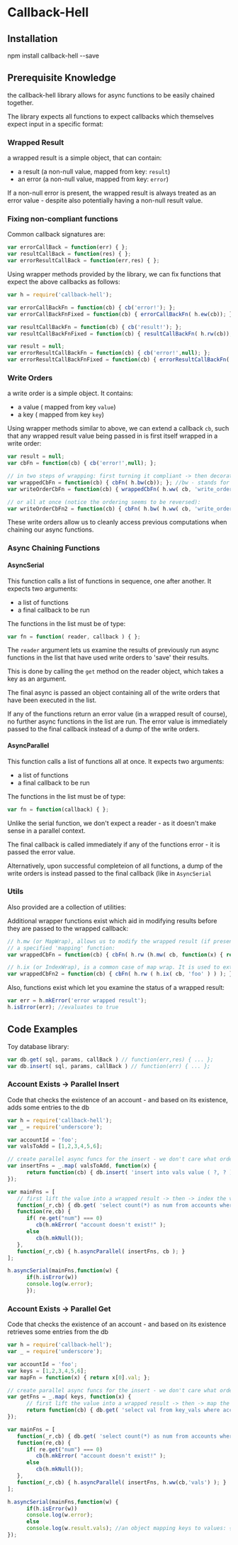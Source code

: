 # Callback-Hell

## Installation

npm install callback-hell --save

## Prerequisite Knowledge 

the callback-hell library allows for async functions to be easily chained together.

The library expects all functions to expect callbacks which themselves expect input in a specific format:

### Wrapped Result

a wrapped result is a simple object, that can contain:

   * a result (a non-null value, mapped from key: `result`)
   * an error (a non-null value, mapped from key: `error`)

If a non-null error is present, the wrapped result is always treated as an error value - despite also potentially having a non-null result value.

### Fixing non-compliant functions

   Common callback signatures are:

```javascript
var errorCallBack = function(err) { };
var resultCallBack = function(res) { };
var errorResultCallBack = function(err,res) { };
```

Using wrapper methods provided by the library, we can fix functions that expect the above callbacks as follows:

```javascript
var h = require('callback-hell');

var errorCallBackFn = function(cb) { cb('error!'); };
var errorCallBackFnFixed = function(cb) { errorCallBackFn( h.ew(cb)); }; //ew - stands for ErrorWrap

var resultCallBackFn = function(cb) { cb('result!'); };
var resultCallBackFnFixed = function(cb) { resultCallBackFn( h.rw(cb)); }; //rw - stands for ResultWrap

var result = null;
var errorResultCallBackFn = function(cb) { cb('error!',null); };
var errorResultCallBackFnFixed = function(cb) { errorResultCallBackFn( h.bw(cb)); }; //bw - stands for Both (Error and Result) Wrap
```

### Write Orders

a write order is a simple object. It contains:

   * a value ( mapped from key `value`)
   * a key ( mapped from key `key`)


Using wrapper methods similar to above, we can extend a callback `cb`, such that any wrapped result value being passed in is first itself wrapped in a write order:

```javascript
var result = null;
var cbFn = function(cb) { cb('error!',null); };

// in two steps of wrapping: first turning it compliant -> then decorating with a write order:
var wrappedCbFn = function(cb) { cbFn( h.bw(cb)); }; //bw - stands for Both (Error and Result) Wrap
var writeOrderCbFn = function(cb) { wrappedCbFn( h.ww( cb, 'write_order_key' )); };

// or all at once (notice the ordering seems to be reversed):
var writeOrderCbFn2 = function(cb) { cbFn( h.bw( h.ww( cb, 'write_order_key' ) ) ); };
```

These write orders allow us to cleanly access previous computations when chaining our async functions.

### Async Chaining Functions

#### AsyncSerial

This function calls a list of functions in sequence, one after another. It expects two arguments: 

* a list of functions
* a final callback to be run

The functions in the list must be of type:

```javascript
var fn = function( reader, callback ) { };
```

The `reader` argument lets us examine the results of previously run async functions in the list that have used write orders to 'save' their results. 

This is done by calling the `get` method on the reader object, which takes a key as an argument.

The final async is passed an object containing all of the write orders that have been executed in the list. 

If any of the functions return an error value (in a wrapped result of course), no further async functions in the list are run. 
The error value is immediately passed to the final callback instead of a dump of the write orders.

#### AsyncParallel

This function calls a list of functions all at once. It expects two arguments:

* a list of functions
* a final callback to be run

The functions in the list must be of type:

```javascript
var fn = function(callback) { };
```

Unlike the serial function, we don't expect a reader - as it doesn't make sense in a parallel context.

The final callback is called immediately if any of the functions error - it is passed the error value. 

Alternatively, upon successful completeion of all functions, a dump of the write orders is instead passed to the final callback (like in `AsyncSerial`

### Utils

Also provided are a collection of utilities:

Additional wrapper functions exist which aid in modifying results before they are passed to the wrapped callback:

```javascript
// h.mw (or MapWrap), allows us to modify the wrapped result (if present, i.e. if not an error), by using
// a specified 'mapping' function:
var wrappedCbFn = function(cb) { cbFn( h.rw (h.mw( cb, function(x) { return x['foo']; } ) ) ); };

// h.ix (or IndexWrap), is a common case of map wrap. It is used to extract a value from an object using a specified key
var wrappedCbFn2 = function(cb) { cbFn( h.rw ( h.ix( cb, 'foo' ) ) ); }; 
```

Also, functions exist which let you examine the status of a wrapped result:

```javascript
var err = h.mkError('error wrapped result');
h.isError(err); //evaluates to true
```

## Code Examples

Toy database library:

```javascript
var db.get( sql, params, callBack ) // function(err,res) { ... };
var db.insert( sql, params, callBack ) // function(err) { ... };   
```

### Account Exists -> Parallel Insert

   Code that checks the existence of an account - and based on its existence, adds some entries to the db

```javascript
var h = require('callback-hell');
var _ = require('underscore');

var accountId = 'foo';
var valsToAdd = [1,2,3,4,5,6];

// create parallel async funcs for the insert - we don't care what order they're run. 
var insertFns = _.map( valsToAdd, function(x) {
      return function(cb) { db.insert( 'insert into vals value ( ?, ? )', [accountId, x ], h.ew( cb )); };
});

var mainFns = [
   // first lift the value into a wrapped result -> then -> index the value using the key 'num' -> then -> wrap the value in a write order with the key 'num'
   function(_r,cb) { db.get( 'select count(*) as num from accounts where account_id = ?', [accountId], h.rw( h.iw( h.ww(cb, 'num'), 'num' ))); },
   function(re,cb) { 
      if( re.get("num") === 0)
         cb(h.mkError( "account doesn't exist!" );
      else
         cb(h.mkNull());
   },
   function(_r,cb) { h.asyncParallel( insertFns, cb ); }
];

h.asyncSerial(mainFns,function(w) {
      if(h.isError(w))
      console.log(w.error);
      });
```
### Account Exists -> Parallel Get

Code that checks the existence of an account - and based on its existence retrieves some entries from the db

```javascript
var h = require('callback-hell');
var _ = require('underscore');

var accountId = 'foo';
var keys = [1,2,3,4,5,6];
var mapFn = function(x) { return x[0].val; };

// create parallel async funcs for the insert - we don't care what order they're run. 
var getFns = _.map( keys, function(x) {
      // first lift the value into a wrapped result -> then -> map the value using the mapping fn (get the val from the first row) -> then -> wrap the value in a write order with the key equal to the search key
      return function(cb) { db.get( 'select val from key_vals where account_id = ? and key = ?', [accountId, x ], h.rw( h.mw( h.ww(cb, x ), mapFn ))); };
});

var mainFns = [
   function(_r,cb) { db.get( 'select count(*) as num from accounts where account_id = ?', [accountId], h.rw( h.iw( h.ww(cb, 'num'), 'num' ))); },
   function(re,cb) { 
      if( re.get("num") === 0)
         cb(h.mkError( "account doesn't exist!" );
      else
         cb(h.mkNull());
   },
   function(_r,cb) { h.asyncParallel( insertFns, h.ww(cb,'vals') ); }
];

h.asyncSerial(mainFns,function(w) {
      if(h.isError(w))
      console.log(w.error);
      else
      console.log(w.result.vals); //an object mapping keys to values: { 1 : ?, 2 : ? ... }
});
